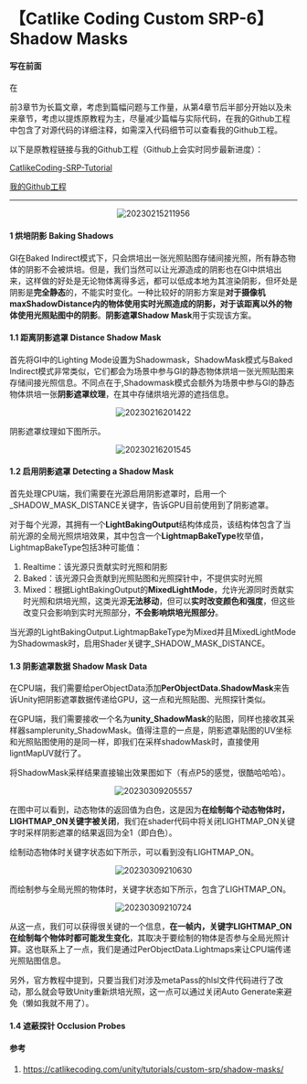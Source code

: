 # 【Catlike Coding Custom SRP-6】Shadow Masks
#### 写在前面
在

前3章节为长篇文章，考虑到篇幅问题与工作量，从第4章节后半部分开始以及未来章节，考虑以提炼原教程为主，尽量减少篇幅与实际代码，在我的Github工程中包含了对源代码的详细注释，如需深入代码细节可以查看我的Github工程。

以下是原教程链接与我的Github工程（Github上会实时同步最新进度）：

[CatlikeCoding-SRP-Tutorial](https://catlikecoding.com/unity/tutorials/custom-srp/)

[我的Github工程](https://github.com/recaeee/CatlikeCoding-Custom-RP)

--- 

<div align=center>

![20230215211956](https://raw.githubusercontent.com/recaeee/PicGo/main/20230215211956.png)

</div>

#### 1 烘培阴影 Baking Shadows

GI在Baked Indirect模式下，只会烘培出一张光照贴图存储间接光照，所有静态物体的阴影不会被烘培。但是，我们当然可以让光源造成的阴影也在GI中烘培出来，这样做的好处是无论物体离得多远，都可以低成本地为其渲染阴影，但坏处是阴影是**完全静态**的，不能实时变化。一种比较好的阴影方案是**对于摄像机maxShadowDistance内的物体使用实时光照造成的阴影，对于该距离以外的物体使用光照贴图中的阴影**。**阴影遮罩Shadow Mask**用于实现该方案。

#### 1.1 距离阴影遮罩 Distance Shadow Mask

首先将GI中的Lighting Mode设置为Shadowmask，ShadowMask模式与Baked Indirect模式非常类似，它们都会为场景中参与GI的静态物体烘培一张光照贴图来存储间接光照信息。不同点在于,Shadowmask模式会额外为场景中参与GI的静态物体烘培一张**阴影遮罩纹理**，在其中存储烘培光源的遮挡信息。

<div align=center>

![20230216201422](https://raw.githubusercontent.com/recaeee/PicGo/main/recaeee/PicGo20230216201422.png)

</div>

阴影遮罩纹理如下图所示。

<div align=center>

![20230216201545](https://raw.githubusercontent.com/recaeee/PicGo/main/recaeee/PicGo20230216201545.png)

</div>

#### 1.2 启用阴影遮罩 Detecting a Shadow Mask

首先处理CPU端，我们需要在光源启用阴影遮罩时，启用一个_SHADOW_MASK_DISTANCE关键字，告诉GPU目前使用到了阴影遮罩。

对于每个光源，其拥有一个**LightBakingOutput**结构体成员，该结构体包含了当前光源的全局光照烘培效果，其中包含一个**LightmapBakeType**枚举值，LightmapBakeType包括3种可能值：
1. Realtime：该光源只贡献实时光照和阴影
2. Baked：该光源只会贡献到光照贴图和光照探针中，不提供实时光照
3. Mixed：根据LightBakingOutput的**MixedLightMode**，允许光源同时贡献实时光照和烘培光照，这类光源**无法移动**，但可以**实时改变颜色和强度**，但这些改变只会影响到实时光照部分，**不会影响烘培光照部分**。

当光源的LightBakingOutput.LightmapBakeType为Mixed并且MixedLightMode为Shadowmask时，启用Shader关键字_SHADOW_MASK_DISTANCE。

#### 1.3 阴影遮罩数据 Shadow Mask Data

在CPU端，我们需要给perObjectData添加**PerObjectData.ShadowMask**来告诉Unity把阴影遮罩数据传递给GPU，这一点和光照贴图、光照探针类似。

在GPU端，我们需要接收一个名为**unity_ShadowMask**的贴图，同样也接收其采样器samplerunity_ShadowMask。值得注意的一点是，阴影遮罩贴图的UV坐标和光照贴图使用的是同一样，即我们在采样shadowMask时，直接使用ligntMapUV就行了。

将ShadowMask采样结果直接输出效果图如下（有点P5的感觉，很酷哈哈哈）。

<div align=center>

![20230309205557](https://raw.githubusercontent.com/recaeee/PicGo/main/recaeee/PicGo20230309205557.png)

</div>

在图中可以看到，动态物体的返回值为白色，这是因为**在绘制每个动态物体时，LIGHTMAP_ON关键字被关闭**，我们在shader代码中将关闭LIGHTMAP_ON关键字时采样阴影遮罩的结果返回为全1（即白色）。

绘制动态物体时关键字状态如下所示，可以看到没有LIGHTMAP_ON。

<div align=center>

![20230309210630](https://raw.githubusercontent.com/recaeee/PicGo/main/recaeee/PicGo20230309210630.png)

</div>

而绘制参与全局光照的物体时，关键字状态如下所示，包含了LIGHTMAP_ON。

<div align=center>

![20230309210724](https://raw.githubusercontent.com/recaeee/PicGo/main/recaeee/PicGo20230309210724.png)

</div>

从这一点，我们可以获得很关键的一个信息，**在一帧内，关键字LIGHTMAP_ON在绘制每个物体时都可能发生变化**，其取决于要绘制的物体是否参与全局光照计算。这也联系上了一点，我们是通过PerObjectData.Lightmaps来让CPU端传递光照贴图信息。


另外，官方教程中提到，只要当我们对涉及metaPass的hlsl文件代码进行了改动，那么就会导致Unity重新烘培光照，这一点可以通过关闭Auto Generate来避免（懒如我就不用了）。

#### 1.4 遮蔽探针 Occlusion Probes



#### 参考

1. https://catlikecoding.com/unity/tutorials/custom-srp/shadow-masks/